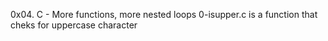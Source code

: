 0x04. C - More functions, more nested loops
0-isupper.c is a function that cheks for uppercase character

